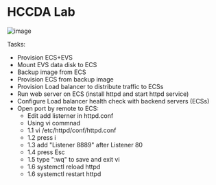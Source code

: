 # HCCDA Lab

![image](https://github.com/user-attachments/assets/48b7b6a7-c9f8-4151-9664-2bceeb0ff331)

Tasks:
- Provision ECS+EVS
- Mount EVS data disk to ECS
- Backup image from ECS
- Provision ECS from backup image
- Provision Load balancer to distribute traffic to ECSs
- Run web server on ECS (install httpd and start httpd service)
- Configure Load balancer health check with backend servers (ECSs)
- Open port by remote to ECS:
  - Edit add listerner in httpd.conf
  - Using vi commnad
  - 1.1 vi /etc/httpd/conf/httpd.conf
  - 1.2 press i
  - 1.3 add "Listener 8889" after Listener 80
  - 1.4 press Esc
  - 1.5 type ":wq" to save and exit vi
  - 1.6 systemctl reload httpd
  - 1.6 systemctl restart httpd
